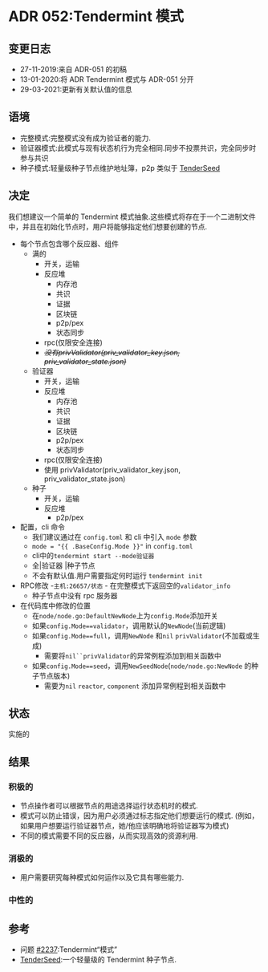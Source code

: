 # ADR 052:Tendermint 模式

## 变更日志

* 27-11-2019:来自 ADR-051 的初稿
* 13-01-2020:将 ADR Tendermint 模式与 ADR-051 分开
* 29-03-2021:更新有关默认值的信息

## 语境

- 完整模式:完整模式没有成为验证者的能力.
- 验证器模式:此模式与现有状态机行为完全相同.同步不投票共识，完全同步时参与共识
- 种子模式:轻量级种子节点维护地址簿，p2p 类似于 [TenderSeed](https://gitlab.com/polychainlabs/tenderseed)

## 决定

我们想建议一个简单的 Tendermint 模式抽象.这些模式将存在于一个二进制文件中，并且在初始化节点时，用户将能够指定他们想要创建的节点.

- 每个节点包含哪个反应器、组件
    - 满的
        - 开关，运输
        - 反应堆
          - 内存池
          - 共识
          - 证据
          - 区块链
          - p2p/pex
          - 状态同步
        - rpc(仅限安全连接)
        - *~~没有privValidator(priv_validator_key.json, priv_validator_state.json)~~*
    - 验证器
        - 开关，运输
        - 反应堆
          - 内存池
          - 共识
          - 证据
          - 区块链
          - p2p/pex
          - 状态同步
        - rpc(仅限安全连接)
        - 使用 privValidator(priv_validator_key.json, priv_validator_state.json)
    - 种子
        - 开关，运输
        - 反应堆
           - p2p/pex
- 配置，cli 命令
    - 我们建议通过在 `config.toml` 和 cli 中引入 `mode` 参数
    - <span v-pre>`mode = "{{ .BaseConfig.Mode }}"`</span> in `config.toml`
    - cli中的`tendermint start --mode验证器`
    - 全|验证器 |种子节点
    - 不会有默认值.用户需要指定何时运行 `tendermint init`
- RPC修改
    -`主机:26657/状态`
        - 在完整模式下返回空的`validator_info`
    - 种子节点中没有 rpc 服务器
- 在代码库中修改的位置
    - 在`node/node.go:DefaultNewNode`上为`config.Mode`添加开关
    - 如果`config.Mode==validator`，调用默认的`NewNode`(当前逻辑)
    - 如果`config.Mode==full`，调用`NewNode` 和`nil` `privValidator`(不加载或生成)
        - 需要将`nil``privValidator`的异常例程添加到相关函数中
    - 如果`config.Mode==seed`，调用`NewSeedNode`(`node/node.go:NewNode` 的种子节点版本)
        - 需要为`nil` `reactor`, `component` 添加异常例程到相关函数中

## 状态

实施的

## 结果

### 积极的

- 节点操作者可以根据节点的用途选择运行状态机时的模式.
- 模式可以防止错误，因为用户必须通过标志指定他们想要运行的模式. (例如，如果用户想要运行验证器节点，她/他应该明确地将验证器写为模式)
- 不同的模式需要不同的反应器，从而实现高效的资源利用.

### 消极的

- 用户需要研究每种模式如何运作以及它具有哪些能力.

### 中性的

## 参考

- 问题 [#2237](https://github.com/tendermint/tendermint/issues/2237):Tendermint“模式”
- [TenderSeed](https://gitlab.com/polychainlabs/tenderseed):一个轻量级的 Tendermint 种子节点.
